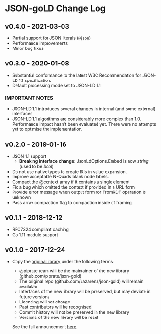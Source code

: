 # JSON-goLD Change Log

## v0.4.0 - 2021-03-03

- Partial support for JSON literals (`@json`)
- Performance improvements
- Minor bug fixes

## v0.3.0 - 2020-01-08

- Substantial conformance to the latest W3C Recommendation for JSON-LD 1.1 specification.
- Default processing mode set to JSON-LD 1.1

### IMPORTANT NOTES

- JSON-LD 1.1 introduces several changes in internal (and some external) interfaces
- JSON-LD 1.1 algorithms are considerably more complex than 1.0. Performance impact hasn't been evaluated yet. There were no attempts yet to optimise the implementation.

## v0.2.0 - 2019-01-16

- JSON 1.1 support
  - **Breaking interface change**: JsonLdOptions.Embed is now _string_ (used to be _bool_)
- Do not use native types to create IRIs in value expansion.
- Improve acceptable N-Quads blank node labels.
- Compact the @context array if it contains a single element
- Fix a bug which omitted the context if provided in a URL form
- Provide error message when output form for FromRDF operation is unknown
- Pass array compaction flag to compaction inside of framing

## v0.1.1 - 2018-12-12

- RFC7324 compliant caching
- Go 1.11 module support

## v0.1.0 - 2017-12-24

- Copy the [original library](https://github.com/kazarena/json-gold) under the following terms:
                                                                     
  - @piprate team will be the maintainer of the new library (github.com/piprate/json-gold)
  - The original repo (github.com/kazarena/json-gold) will remain available
  - Interfaces of the new library will be preserved, but may deviate in future versions
  - Licensing will not change
  - Past contributors will be recognised
  - Commit history will not be preserved in the new library
  - Versions of the new library will be reset
  
  See the full announcement [here](https://github.com/kazarena/json-gold/issues/20).
